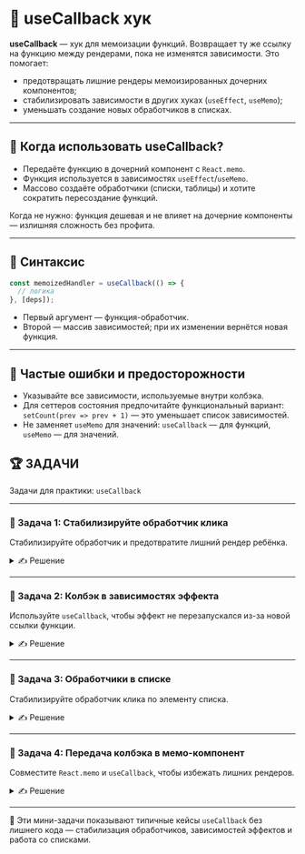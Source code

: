 # 📌 useCallback хук

**useCallback** — хук для мемоизации функций. Возвращает ту же ссылку на функцию между рендерами, пока не изменятся зависимости. Это помогает:
- предотвращать лишние рендеры мемоизированных дочерних компонентов;
- стабилизировать зависимости в других хуках (`useEffect`, `useMemo`);
- уменьшать создание новых обработчиков в списках.

---

## 🔹 Когда использовать useCallback?

- Передаёте функцию в дочерний компонент с `React.memo`.
- Функция используется в зависимостях `useEffect`/`useMemo`.
- Массово создаёте обработчики (списки, таблицы) и хотите сократить пересоздание функций.

Когда не нужно: функция дешевая и не влияет на дочерние компоненты — излишняя сложность без профита.

---

## 🔹 Синтаксис

```jsx
const memoizedHandler = useCallback(() => {
  // логика
}, [deps]);
```

- Первый аргумент — функция-обработчик.
- Второй — массив зависимостей; при их изменении вернётся новая функция.

---

## 🔹 Частые ошибки и предосторожности

- Указывайте все зависимости, используемые внутри колбэка.
- Для сеттеров состояния предпочитайте функциональный вариант: `setCount(prev => prev + 1)` — это уменьшает список зависимостей.
- Не заменяет `useMemo` для значений: `useCallback` — для функций, `useMemo` — для значений.

## 🏆 ЗАДАЧИ

Задачи для практики: `useCallback`

---

### 📌 Задача 1: Стабилизируйте обработчик клика
Стабилизируйте обработчик и предотвратите лишний рендер ребёнка.

<details>
<summary>✍ Решение</summary>

```jsx
import React, { useState, useCallback } from 'react';

const Child = React.memo(({ onClick }) => {
  console.log('Child render');
  return <button onClick={onClick}>Нажми</button>;
});

function App() {
  const [count, setCount] = useState(0);

  const handleClick = useCallback(() => {
    console.log('clicked');
  }, []);

  return (
    <div>
      <p>Count: {count}</p>
      <button onClick={() => setCount(c => c + 1)}>+1</button>
      <Child onClick={handleClick} />
    </div>
  );
}
```

</details>

---

### 📌 Задача 2: Колбэк в зависимостях эффекта
Используйте `useCallback`, чтобы эффект не перезапускался из-за новой ссылки функции.

<details>
<summary>✍ Решение</summary>

```jsx
import React, { useState, useEffect, useCallback } from 'react';

function Timer() {
  const [count, setCount] = useState(0);

  const tick = useCallback(() => {
    setCount(c => c + 1);
  }, []);

  useEffect(() => {
    const id = setInterval(tick, 1000);
    return () => clearInterval(id);
  }, [tick]);

  return <p>Seconds: {count}</p>;
}
```

</details>

---

### 📌 Задача 3: Обработчики в списке
Стабилизируйте обработчик клика по элементу списка.

<details>
<summary>✍ Решение</summary>

```jsx
import React, { useCallback } from 'react';

function List({ items, onItemClick }) {
  return (
    <ul>
      {items.map(item => (
        <li key={item.id}>
          <button onClick={() => onItemClick(item.id)}>{item.name}</button>
        </li>
      ))}
    </ul>
  );
}

export default function App() {
  const items = [
    { id: 1, name: 'A' },
    { id: 2, name: 'B' },
  ];

  const handleItemClick = useCallback((id) => {
    console.log('clicked id:', id);
  }, []);

  return <List items={items} onItemClick={handleItemClick} />;
}
```

</details>

---

### 📌 Задача 4: Передача колбэка в мемо-компонент
Совместите `React.memo` и `useCallback`, чтобы избежать лишних рендеров.

<details>
<summary>✍ Решение</summary>

```jsx
import React, { useState, useCallback } from 'react';

const Row = React.memo(({ item, onSelect }) => {
  console.log('Row render:', item.id);
  return (
    <div>
      {item.name} <button onClick={() => onSelect(item.id)}>Выбрать</button>
    </div>
  );
});

export default function Table() {
  const [selected, setSelected] = useState(null);
  const data = [
    { id: 1, name: 'Alice' },
    { id: 2, name: 'Bob' },
  ];

  const handleSelect = useCallback((id) => {
    setSelected(id);
  }, []);

  return (
    <div>
      <p>Выбрано: {selected ?? 'ничего'}</p>
      {data.map(item => (
        <Row key={item.id} item={item} onSelect={handleSelect} />)
      )}
    </div>
  );
}
```

</details>

---

🎉 Эти мини-задачи показывают типичные кейсы `useCallback` без лишнего кода — стабилизация обработчиков, зависимостей эффектов и работа со списками.
